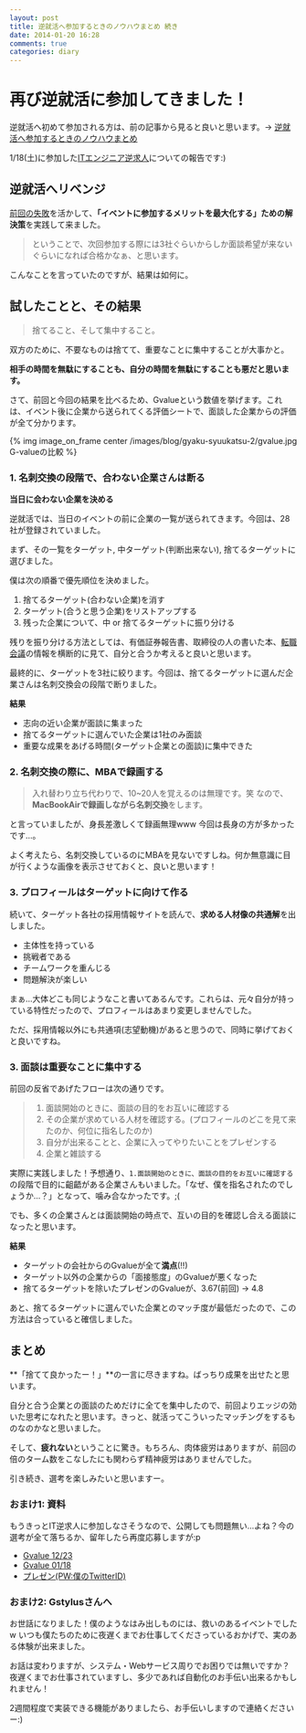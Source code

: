 ```yaml
---
layout: post
title: 逆就活へ参加するときのノウハウまとめ 続き
date: 2014-01-20 16:28
comments: true
categories: diary
---
```


# 再び逆就活に参加してきました！

逆就活へ初めて参加される方は、前の記事から見ると良いと思います。-> [逆就活へ参加するときのノウハウまとめ](/blog/diary/gyaku-syuukatsu-1)

1/18(土)に参加した[ITエンジニア逆求人](http://www.studenthunting.com/)についての報告です:)

<!-- more -->

## 逆就活へリベンジ

[前回の失敗](/blog/diary/gyaku-syuukatsu-1)を活かして、**「イベントに参加するメリットを最大化する」ための解決策**を実践して来ました。

> ということで、次回参加する際には3社ぐらいからしか面談希望が来ないぐらいになれば合格かなぁ、と思います。

こんなことを言っていたのですが、結果は如何に。

## 試したことと、その結果

> 捨てること、そして集中すること。

双方のために、不要なものは捨てて、重要なことに集中することが大事かと。

**相手の時間を無駄にすることも、自分の時間を無駄にすることも悪だと思います。**

さて、前回と今回の結果を比べるため、Gvalueという数値を挙げます。これは、イベント後に企業から送られてくる評価シートで、面談した企業からの評価が全て分かります。

{% img image_on_frame center /images/blog/gyaku-syuukatsu-2/gvalue.jpg G-valueの比較 %}

### 1. 名刺交換の段階で、合わない企業さんは断る

**当日に会わない企業を決める**

逆就活では、当日のイベントの前に企業の一覧が送られてきます。今回は、28社が登録されていました。

まず、その一覧をターゲット, 中ターゲット(判断出来ない), 捨てるターゲットに選びました。

僕は次の順番で優先順位を決めました。

1. 捨てるターゲット(合わない企業)を消す
2. ターゲット(合うと思う企業)をリストアップする
3. 残った企業について、中 or 捨てるターゲットに振り分ける

残りを振り分ける方法としては、有価証券報告書、取締役の人の書いた本、[転職会議](http://jobtalk.jp/)の情報を横断的に見て、自分と合うか考えると良いと思います。

最終的に、ターゲットを3社に絞ります。今回は、捨てるターゲットに選んだ企業さんは名刺交換会の段階で断りました。

**結果**

- 志向の近い企業が面談に集まった
- 捨てるターゲットに選んでいた企業は1社のみ面談
- 重要な成果をあげる時間(ターゲット企業との面談)に集中できた

### 2. 名刺交換の際に、MBAで録画する

> 入れ替わり立ち代わりで、10~20人を覚えるのは無理です。笑
> なので、**MacBookAirで録画しながら名刺交換**をします。

と言っていましたが、身長差激しくて録画無理www 今回は長身の方が多かったです...。

よく考えたら、名刺交換しているのにMBAを見ないですしね。何か無意識に目が行くような画像を表示させておくと、良いと思います！

### 3. プロフィールはターゲットに向けて作る

続いて、ターゲット各社の採用情報サイトを読んで、**求める人材像の共通解**を出しました。

- 主体性を持っている
- 挑戦者である
- チームワークを重んじる
- 問題解決が楽しい

まぁ...大体どこも同じようなこと書いてあるんです。これらは、元々自分が持っている特性だったので、プロフィールはあまり変更しませんでした。

ただ、採用情報以外にも共通項(志望動機)があると思うので、同時に挙げておくと良いですね。

### 3. 面談は重要なことに集中する

前回の反省であげたフローは次の通りです。

> 1. 面談開始のときに、面談の目的をお互いに確認する
> 2. その企業が求めている人材を確認する。(プロフィールのどこを見て来たのか、何位に指名したのか)
> 3. 自分が出来ることと、企業に入ってやりたいことをプレゼンする
> 4. 企業と雑談する

実際に実践しました！予想通り、`1.面談開始のときに、面談の目的をお互いに確認する`の段階で目的に齟齬がある企業さんもいました。「なぜ、僕を指名されたのでしょうか...？」となって、噛み合なかったです。;(

でも、多くの企業さんとは面談開始の時点で、互いの目的を確認し合える面談になったと思います。

**結果**

- ターゲットの会社からのGvalueが全て**満点**(!!)
- ターゲット以外の企業からの「面接態度」のGvalueが悪くなった
- 捨てるターゲットを除いたプレゼンのGvalueが、3.67(前回) -> 4.8

あと、捨てるターゲットに選んでいた企業とのマッチ度が最低だったので、この方法は合っていると確信しました。

## まとめ

**「捨てて良かったー！」**の一言に尽きますね。ばっちり成果を出せたと思います。

自分と合う企業との面談のためだけに全てを集中したので、前回よりエッジの効いた思考になれたと思います。きっと、就活ってこういったマッチングをするものなのかなと思いました。

そして、**疲れない**ということに驚き。もちろん、肉体疲労はありますが、前回の倍のターム数をこなしたにも関わらず精神疲労はありませんでした。

引き続き、選考を楽しみたいと思いますー。

### おまけ1: 資料

もうきっとIT逆求人に参加しなさそうなので、公開しても問題無い...よね？今の選考が全て落ちるか、留年したら再度応募しますが:p

- [Gvalue 12/23](/images/blog/gyaku-syuukatsu-2/gvalue1223.png)
- [Gvalue 01/18](/images/blog/gyaku-syuukatsu-2/gvalue0120.png)
- [プレゼン(PW:僕のTwitterID)](/images/blog/gyaku-syuukatsu-2/presen20140118.pdf)

### おまけ2: Gstylusさんへ

お世話になりました！僕のようなはみ出しものには、救いのあるイベントでしたw いつも僕たちのために夜遅くまでお仕事してくださっているおかげで、実のある体験が出来ました。

お話は変わりますが、システム・Webサービス周りでお困りでは無いですか？ 夜遅くまでお仕事されていますし、多少であれば自動化のお手伝い出来るかもしれません！

2週間程度で実装できる機能がありましたら、お手伝いしますので連絡くださいー:)
